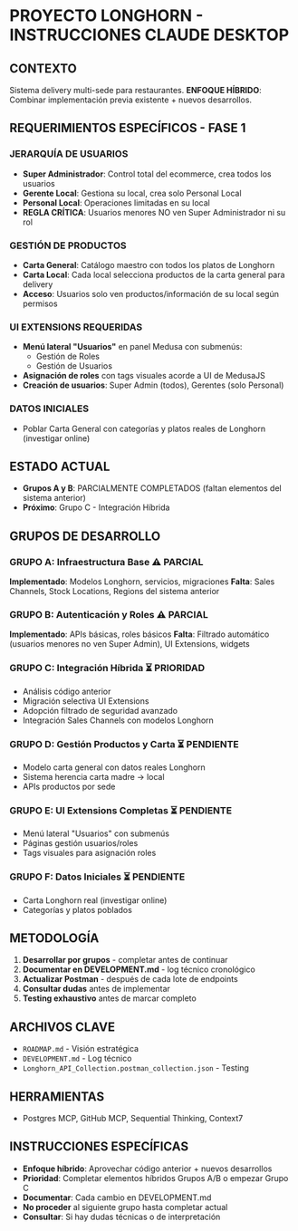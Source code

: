 # PROYECTO LONGHORN - INSTRUCCIONES CLAUDE DESKTOP

## CONTEXTO
Sistema delivery multi-sede para restaurantes. **ENFOQUE HÍBRIDO**: Combinar implementación previa existente + nuevos desarrollos.

## REQUERIMIENTOS ESPECÍFICOS - FASE 1

### JERARQUÍA DE USUARIOS
- **Super Administrador**: Control total del ecommerce, crea todos los usuarios
- **Gerente Local**: Gestiona su local, crea solo Personal Local
- **Personal Local**: Operaciones limitadas en su local
- **REGLA CRÍTICA**: Usuarios menores NO ven Super Administrador ni su rol

### GESTIÓN DE PRODUCTOS
- **Carta General**: Catálogo maestro con todos los platos de Longhorn
- **Carta Local**: Cada local selecciona productos de la carta general para delivery
- **Acceso**: Usuarios solo ven productos/información de su local según permisos

### UI EXTENSIONS REQUERIDAS
- **Menú lateral "Usuarios"** en panel Medusa con submenús:
  - Gestión de Roles
  - Gestión de Usuarios
- **Asignación de roles** con tags visuales acorde a UI de MedusaJS
- **Creación de usuarios**: Super Admin (todos), Gerentes (solo Personal)

### DATOS INICIALES
- Poblar Carta General con categorías y platos reales de Longhorn (investigar online)

## ESTADO ACTUAL
- **Grupos A y B**: PARCIALMENTE COMPLETADOS (faltan elementos del sistema anterior)
- **Próximo**: Grupo C - Integración Híbrida

## GRUPOS DE DESARROLLO

### GRUPO A: Infraestructura Base ⚠️ PARCIAL
**Implementado**: Modelos Longhorn, servicios, migraciones
**Falta**: Sales Channels, Stock Locations, Regions del sistema anterior

### GRUPO B: Autenticación y Roles ⚠️ PARCIAL  
**Implementado**: APIs básicas, roles básicos
**Falta**: Filtrado automático (usuarios menores no ven Super Admin), UI Extensions, widgets

### GRUPO C: Integración Híbrida ⏳ PRIORIDAD
- Análisis código anterior
- Migración selectiva UI Extensions
- Adopción filtrado de seguridad avanzado
- Integración Sales Channels con modelos Longhorn

### GRUPO D: Gestión Productos y Carta ⏳ PENDIENTE
- Modelo carta general con datos reales Longhorn
- Sistema herencia carta madre → local
- APIs productos por sede

### GRUPO E: UI Extensions Completas ⏳ PENDIENTE
- Menú lateral "Usuarios" con submenús
- Páginas gestión usuarios/roles
- Tags visuales para asignación roles

### GRUPO F: Datos Iniciales ⏳ PENDIENTE
- Carta Longhorn real (investigar online)
- Categorías y platos poblados

## METODOLOGÍA
1. **Desarrollar por grupos** - completar antes de continuar
2. **Documentar en DEVELOPMENT.md** - log técnico cronológico
3. **Actualizar Postman** - después de cada lote de endpoints
4. **Consultar dudas** antes de implementar
5. **Testing exhaustivo** antes de marcar completo

## ARCHIVOS CLAVE
- `ROADMAP.md` - Visión estratégica
- `DEVELOPMENT.md` - Log técnico
- `Longhorn_API_Collection.postman_collection.json` - Testing

## HERRAMIENTAS
- Postgres MCP, GitHub MCP, Sequential Thinking, Context7

## INSTRUCCIONES ESPECÍFICAS
- **Enfoque híbrido**: Aprovechar código anterior + nuevos desarrollos
- **Prioridad**: Completar elementos híbridos Grupos A/B o empezar Grupo C
- **Documentar**: Cada cambio en DEVELOPMENT.md
- **No proceder** al siguiente grupo hasta completar actual
- **Consultar**: Si hay dudas técnicas o de interpretación